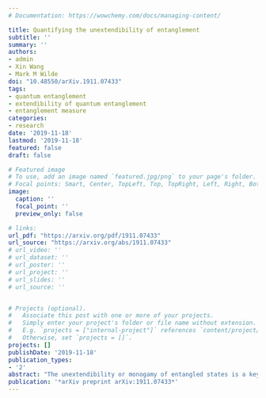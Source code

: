 ```yaml
---
# Documentation: https://wowchemy.com/docs/managing-content/

title: Quantifying the unextendibility of entanglement
subtitle: ''
summary: ''
authors:
- admin
- Xin Wang
- Mark M Wilde
doi: "10.48550/arXiv.1911.07433"
tags: 
- quantum entanglement
- extendibility of quantum entanglement
- entanglement measure
categories: 
- research
date: '2019-11-18'
lastmod: '2019-11-18'
featured: false
draft: false

# Featured image
# To use, add an image named `featured.jpg/png` to your page's folder.
# Focal points: Smart, Center, TopLeft, Top, TopRight, Left, Right, BottomLeft, Bottom, BottomRight.
image:
  caption: ''
  focal_point: ''
  preview_only: false

# links:
url_pdf: "https://arxiv.org/pdf/1911.07433"
url_source: "https://arxiv.org/abs/1911.07433"
# url_video: ''
# url_dataset: ''
# url_poster: ''
# url_project: ''
# url_slides: ''
# url_source: ''


# Projects (optional).
#   Associate this post with one or more of your projects.
#   Simply enter your project's folder or file name without extension.
#   E.g. `projects = ["internal-project"]` references `content/project/deep-learning/index.md`.
#   Otherwise, set `projects = []`.
projects: []
publishDate: '2019-11-18'
publication_types:
- '2'
abstract: "The unextendibility or monogamy of entangled states is a key property of quantum entanglement. Unlike conventional ways of expressing entanglement monogamy via entanglement measure inequalities, we introduce a state-dependent set of free states to quantify the unextendibility of a bipartite quantum state. First, we define a family of entanglement measures called unextendible entanglement. Given a bipartite state ρAB, the key idea behind these measures is to minimize a divergence between ρAB and any possible reduced state ρAB′ of an extension ρABB' of ρAB. These measures are intuitively motivated by the fact that the more that a bipartite state is entangled, the less that each of its individual systems can be entangled with a third party. Second, we show that the unextendible entanglement is an entanglement monotone under two-extendible operations, which include local operations and one-way classical communication as a special case. Unextendible entanglement has several other desirable properties, including normalization and faithfulness. As practical applications, we show that the unextendible entanglement provides efficiently computable benchmarks for the rate of exact secret key distillation and entanglement distillation and the overhead of probabilistic secret key or entanglement distillation."
publication: '*arXiv preprint arXiv:1911.07433*'
---
```

